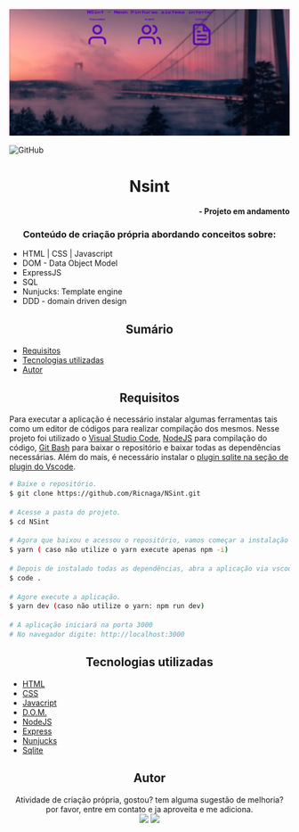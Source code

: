 <img src="cover.jpg" alt="capa" />

![GitHub](https://img.shields.io/github/license/Ricnaga/NSint)

# <div align="center"> Nsint </div>

#### <div align="right">- Projeto em andamento <div>

### <div align="center"> Conteúdo de criação própria abordando conceitos sobre: </div>

 - HTML | CSS | Javascript
 - DOM - Data Object Model
 - ExpressJS
 - SQL
 - Nunjucks: Template engine
 - DDD - domain driven design

## <div align="center"> Sumário </div>
<!--ts-->
   - [Requisitos](#<div-align="center">Requisitos</div>)
   - [Tecnologias utilizadas](#<div-align="center">Tecnologias-utilizadas</div>)
   - [Autor](#<div-align="center">Autor</div>)
<!--te-->
## <div align="center">Requisitos</div>
Para executar a aplicação é necessário instalar algumas ferramentas tais como um editor de códigos para realizar compilação dos mesmos. Nesse projeto foi utilizado o [Visual Studio Code](https://code.visualstudio.com/), [NodeJS](https://nodejs.org/en/) para compilação do código, [Git Bash](https://gitforwindows.org/) para baixar o repositório e baixar todas as dependências necessárias. Além do mais, é necessário instalar o [plugin sqlite na seção de plugin do Vscode](https://marketplace.visualstudio.com/items?itemName=alexcvzz.vscode-sqlite).


```bash
# Baixe o repositório.
$ git clone https://github.com/Ricnaga/NSint.git

# Acesse a pasta do projeto.
$ cd NSint

# Agora que baixou e acessou o repositório, vamos começar a instalação das dependências.
$ yarn ( caso não utilize o yarn execute apenas npm -i)

# Depois de instalado todas as dependências, abra a aplicação via vscode
$ code .

# Agore execute a aplicação.
$ yarn dev (caso não utilize o yarn: npm run dev)

# A aplicação iniciará na porta 3000
# No navegador digite: http://localhost:3000
```

##  <div align="center">Tecnologias utilizadas</div>
- [HTML](https://www.w3.org/HTML)
- [CSS](https://www.w3.org/Style/CSS/)
- [Javacript](https://developer.mozilla.org/en-US/docs/Web/JavaScript)
- [D.O.M.](https://dom.spec.whatwg.org/#what)
- [NodeJS](https://nodejs.org/en/)
- [Express](https://expressjs.com/pt-br/starter/installing.html)
- [Nunjucks](https://mozilla.github.io/nunjucks/)
- [Sqlite](https://www.nodenpm.com/sqlite-async/package.html)

## <div align="center">Autor</div>
<div align="center">Atividade de criação própria, gostou? tem alguma sugestão de melhoria? por favor, entre em contato e ja aproveita e me adiciona.<br>
<a href="https://www.linkedin.com/in/ricardo-nagatomy-56553254"><img src="https://img.shields.io/badge/-RicardoNaga-blue?style=flat-square&logo=Linkedin&logoColor=white"></a>
<a href="https://app.rocketseat.com.br/me/ricardo-nagatomy-08130"><img src="https://img.shields.io/badge/-Rocketseat-000?style=flat-square&logo=&logoColor=white"></a>
</div>

